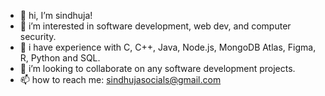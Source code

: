 - 👋 hi, I’m sindhuja!
- 👀 i’m interested in software development, web dev, and computer security.
- 🌱 i have experience with C, C++, Java, Node.js, MongoDB Atlas, Figma, R, Python and SQL.
- 💞️ i’m looking to collaborate on any software development projects.
- 📫 how to reach me: sindhujasocials@gmail.com

<!---
sindhuja-29/sindhuja-29 is a ✨ special ✨ repository because its `README.md` (this file) appears on your GitHub profile.
You can click the Preview link to take a look at your changes.
--->
